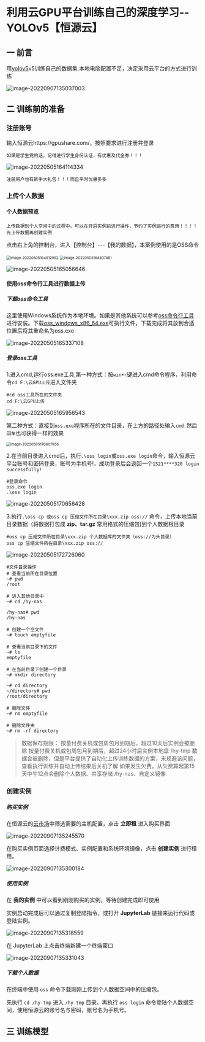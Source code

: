 

# 利用云GPU平台训练自己的深度学习--YOLOv5【恒源云】

## 一 前言

用[yolov5](https://so.csdn.net/so/search?q=yolov5&spm=1001.2101.3001.7020)v5训练自己的数据集,本地电脑配置不足，决定采用云平台的方式进行训练

![image-20220907135037003](https://gitee.com/long_chaohuo/images/raw/master/image-20220907135037003.png)



## 二 训练前的准备

### 注册账号

输入恒源云https://gpushare.com/，按照要求进行注册并登录

```
如果是学生党的话，记得进行学生身份认证，有优惠及代金券！！！
```

![image-20220505164114334](https://gitee.com/long_chaohuo/images/raw/master/image-20220505164114334.png)

```
注册用户也有新手大礼包！！！而且平时优惠多多
```



### 上传个人数据

#### 个人数据预览

```
上传数据到个人空间中的过程中。可以在开启实例前进行操作，节约了实例运行的费用！！！！先上传数据再创建实例
```

点击右上角的控制台，进入【控制台】---【我的数据】，本案例使用的是OSS命令

<img src="https://gitee.com/long_chaohuo/images/raw/master/image-20220505164612952.png" alt="image-20220505164612952" style="zoom:67%;" />

<img src="https://gitee.com/long_chaohuo/images/raw/master/image-20220505164837481.png" alt="image-20220505164837481" style="zoom:67%;" />

![image-20220505165056646](C:/Users/1/AppData/Roaming/Typora/typora-user-images/image-20220505165056646.png)



#### 使用oss命令行工具进行数据上传

##### 下载oss命令工具

这里使用Windows系统作为本地环境。如果是其他系统可以参考[oss命令行工具](https://gpushare.com/docs/data/storage/#oss)进行安装。下载[oss_windows_x86_64.exe](https://gpucloud-static-public-prod.gpushare.com/installation/oss/oss_windows_x86_64.exe)可执行文件，下载完成将其放到合适位置后将其重命名为oss.exe

![image-20220505165337108](https://gitee.com/long_chaohuo/images/raw/master/image-20220505165337108.png)

##### 登录oss工具

1.进入cmd,运行oss.exe工具,第一种方式：按`win+r`键进入cmd命令程序，利用命令`cd F:\云GPU上传`进入文件夹

```
#cd oss工具所在的文件夹
cd F:\云GPU上传
```

![image-20220505165956543](https://gitee.com/long_chaohuo/images/raw/master/image-20220505165956543.png)

第二种方式：直接到`oss.exe`程序所在的文件目录，在上方的路径处输入`cmd.`然后`回车`也可获得一样的效果

<img src="C:/Users/1/AppData/Roaming/Typora/typora-user-images/image-20220505170407956.png" alt="image-20220505170407956" style="zoom:67%;" />







2.在当前目录进入cmd后，执行`.\oss login`或`oss.exe login`命令，输入恒源云平台账号和密码登录，账号为手机号!，成功登录后会返回一个`1521****320 login successfully!`

```
#登录命令
oss.exe login
.\oss login
```

![image-20220505170656428](https://gitee.com/long_chaohuo/images/raw/master/image-20220505170656428.png)



3.执行`.\oss cp 或oss cp 压缩文件所在目录\xxx.zip oss://` 命令，上传本地当前目录数据（将数据打包成 **zip、tar.gz** 常用格式的压缩包)到个人数据根目录

```
#oss cp 压缩文件所在目录\xxx.zip 个人数据库的文件夹（oss://为头目录）
oss cp 压缩文件所在目录\xxx.zip oss://
```

![image-20220505172726060](https://gitee.com/long_chaohuo/images/raw/master/image-20220505172726060.png)



```
#文件目录操作
# 查看当前所在目录位置
~# pwd
/root

# 进入其他目录中
~# cd /hy-nas

/hy-nas# pwd
/hy-nas

# 创建一个空文件
~# touch emptyfile

# 查看当前目录下的文件
~# ls
emptyfile

# 在当前目录下创建一个目录
~# mkdir directory

~# cd directory
~/directory# pwd
/root/directory

# 删除文件
~# rm emptyfile

# 删除文件夹
~# rm -rf directory
```

> 数据保存期限：
> 按量付费关机或包周包月到期后，超过10天后实例会被删除
> 按量付费关机或包周包月到期后，超过24小时后实例本地盘 /hy-tmp 数据会被删除，但是平台提供了自动化上传训练数据的方案，来规避该问题，查看执行训练并自动上传结果后关机了解
> 如果发生欠费，从欠费算起第15天中午12点会删除个人数据、共享存储 /hy-nas、自定义镜像







### 创建实例

##### 购买实例

在恒源云的[云市场](https://gpushare.com/store)中筛选需要的主机配置，点击 **立即租** 进入购买界面

![image-20220907135245570](https://gitee.com/long_chaohuo/images/raw/master/image-20220907135245570.png)



在购买实例页面选择计费模式、实例配置和系统环境镜像，点击 **创建实例** 进行租用。

![image-20220907135300184](https://gitee.com/long_chaohuo/images/raw/master/image-20220907135300184.png)

##### 使用实例

在 **我的实例** 中可以看到刚刚购买的实例，等待创建完成即可使用

实例启动完成后可以通过复制登陆指令，或打开 **JupyterLab** 链接来运行代码或登陆实例。

![image-20220907135318559](https://gitee.com/long_chaohuo/images/raw/master/image-20220907135318559.png)



在 JupyterLab 上点击终端新建一个终端窗口

![image-20220907135331043](https://gitee.com/long_chaohuo/images/raw/master/image-20220907135331043.png)

##### 下载个人数据

在终端中使用 `oss` 命令下载刚刚上传到个人数据空间中的压缩包。

先执行 `cd /hy-tmp` 进入 `/hy-tmp` 目录。再执行 `oss login` 命令登陆个人数据空间，使用恒源云的账号名与密码，账号名为手机号。







## 三 训练模型

